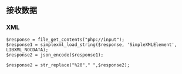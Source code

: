 ## 接收数据 ##


### XML ###

	$response = file_get_contents("php://input");
	$response1 = simplexml_load_string($response, 'SimpleXMLElement', LIBXML_NOCDATA);
	$response2 = json_encode($response1);
	
	$response2 = str_replace("%20"," ",$response2);